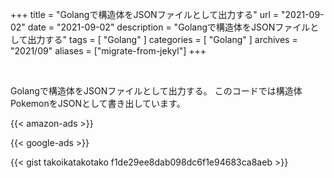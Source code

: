 +++
title =  "Golangで構造体をJSONファイルとして出力する"
url = "2021-09-02"
date = "2021-09-02"
description = "Golangで構造体をJSONファイルとして出力する"
tags = [
  "Golang"
]
categories = [
  "Golang"
]
archives = "2021/09"
aliases = ["migrate-from-jekyl"]
+++


<br>

Golangで構造体をJSONファイルとして出力する。
このコードでは構造体PokemonをJSONとして書き出しています。

<!-- Amazon Ads -->
{{< amazon-ads >}}

<!-- Google Ads -->
{{< google-ads >}}

{{< gist takoikatakotako f1de29ee8dab098dc6f1e94683ca8aeb >}}
